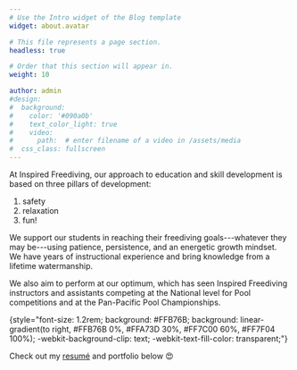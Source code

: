 ```yaml
---
# Use the Intro widget of the Blog template
widget: about.avatar

# This file represents a page section.
headless: true

# Order that this section will appear in.
weight: 10

author: admin
#design:
#  background:
#    color: '#090a0b'
#    text_color_light: true
#    video:
#      path:  # enter filename of a video in /assets/media
#  css_class: fullscreen
---
```


At Inspired Freediving, our approach to education and skill development is based on three pillars of development:
1. safety
2. relaxation
4. fun!

We support our students in reaching their freediving goals---whatever they may be---using patience, persistence, and an energetic growth mindset.
We have years of instructional experience and bring knowledge from a lifetime watermanship.

We also aim to perform at our optimum, which has seen Inspired Freediving instructors and assistants competing at the National level for Pool competitions and at the Pan-Pacific Pool Championships.

{style="font-size: 1.2rem; background: #FFB76B; background: linear-gradient(to right, #FFB76B 0%, #FFA73D 30%, #FF7C00 60%, #FF7F04 100%); -webkit-background-clip: text; -webkit-text-fill-color: transparent;"}

Check out my [resumé](/about/) and portfolio below 😍
